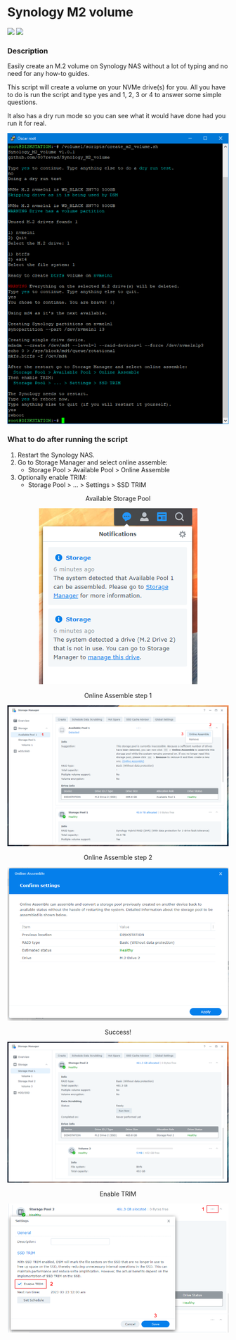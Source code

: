 # Synology M2 volume

<a href="https://github.com/007revad/Synology_M2_volume/releases"><img src="https://img.shields.io/github/release/007revad/Synology_M2_volume.svg"></a>
<a href="https://hits.seeyoufarm.com"><img src="https://hits.seeyoufarm.com/api/count/incr/badge.svg?url=https%3A%2F%2Fgithub.com%2F007revad%2FSynology_M2_volume&count_bg=%2379C83D&title_bg=%23555555&icon=&icon_color=%23E7E7E7&title=hits&edge_flat=false"/></a>

### Description

Easily create an M.2 volume on Synology NAS without a lot of typing and no need for any how-to guides.

This script will create a volume on your NVMe drive(s) for you. All you have to do is run the script and type yes and 1, 2, 3 or 4 to answer some simple questions.

It also has a dry run mode so you can see what it would have done had you run it for real.

<p align="center"><img src="/images/create_m2_volume_dryrun.png"></p>

### What to do after running the script

1. Restart the Synology NAS.
2. Go to Storage Manager and select online assemble:
    - Storage Pool > Available Pool > Online Assemble
3. Optionally enable TRIM:
    - Storage Pool > ... > Settings > SSD TRIM

<p align="center">Available Storage Pool</p>
<p align="center"><img src="/images/create_m2_volume_available_pool.png"></p>

<p align="center">Online Assemble step 1</p>
<p align="center"><img src="/images/create_m2_volume_online_assemble.png"></p>

<p align="center">Online Assemble step 2</p>
<p align="center"><img src="/images/create_m2_volume_online_assemble2.png"></p>

<p align="center">Success!</p>
<p align="center"><img src="/images/create_m2_volume_success.png"></p>

<p align="center">Enable TRIM</p>
<p align="center"><img src="/images/create_m2_volume_enable_trim.png"></p>


